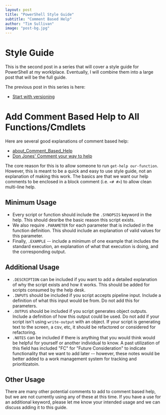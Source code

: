 ```yaml
---
layout: post
title: "PowerShell Style Guide"
subtitle: "Comment Based Help"
author: "Tim Sullivan"
image: "post-bg.jpg"
---
```


# Style Guide

This is the second post in a series that will cover a style guide for PowerShell at my worklplace. Eventually, I will combine them into a large post that will be the full guide.

The previous post in this series is here:
   * [Start with versioning](https://tjsullivan1.github.io/blog/2017/07/15/start-style-guide)

# Add Comment Based Help to All Functions/Cmdlets

Here are several good explanations of comment based help:
   * [about_Comment_Based_Help](https://docs.microsoft.com/en-us/powershell/module/microsoft.powershell.core/about/about_comment_based_help?view=powershell-5.1&viewFallbackFrom=powershell-Microsoft.PowerShell.Core)
   * [Don Jones' Comment your way to help](https://technet.microsoft.com/en-us/library/hh500719.aspx)

The core reason for this is to allow someone to run `get-help our-function`. However, this is meant to be a quick and easy to use style guide, not an explanation of making this work. The basics are that we want our help comments to be enclosed in a block comment (i.e. `<# #>`) to allow clean multi-line help.

## Minimum Usage

   * Every script or function should include the `.SYNOPSIS` keyword in the help. This should desribe the basic reason this script exists.
   * We also require `.PARAMETER` for each parameter that is included in the function definition. This should include an explanation of valid values for this parameter.
   * Finally, `.EXAMPLE` -- include a minimum of one example that includes the standard execution, an explanation of what that execution is doing, and the corresponding output.

## Additional Usage

   * `.DESCRIPTION` can be included if you want to add a detailed explanation of why the script exists and how it works. This should be added for scripts consumed by the help desk.
   * `.INPUTS` should be included if you script accepts pipeline input. Include a definition of what this input would be from. Do not add this for parameters.
   * `.OUTPUS` should be included if you script generates object outputs. Include a definition of how this output could be used. Do not add if your script isn't using `write-output` with an object. If your script is generating text to the screen, a csv, etc, it should be refactored or considered for refactoring.
   * `.NOTES` can be included if there is anything that you would think would be helpful for yourself or another individual to know. A past utilization of this field has included "FC" for "Future Consideration" to indicate functionality that we want to add later -- however, these notes would be better added to a work management system for tracking and prioritizatoin.

## Other Usage

There are many other potential comments to add to comment based help, but we are not currently using any of these at this time. If you have a use for an additional keyword, please let me know your intended usage and we can discuss adding it to this guide.


